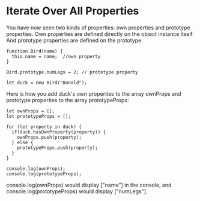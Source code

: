 # Iterate Over All Properties

You have now seen two kinds of properties: own properties and prototype properties. Own properties are defined directly on the object instance itself. And prototype properties are defined on the prototype.

```
function Bird(name) {
  this.name = name;  //own property
}

Bird.prototype.numLegs = 2; // prototype property

let duck = new Bird("Donald");
```

Here is how you add duck's own properties to the array ownProps and prototype properties to the array prototypeProps:

```
let ownProps = [];
let prototypeProps = [];

for (let property in duck) {
  if(duck.hasOwnProperty(property)) {
    ownProps.push(property);
  } else {
    prototypeProps.push(property);
  }
}

console.log(ownProps);
console.log(prototypeProps);
```

console.log(ownProps) would display ["name"] in the console, and console.log(prototypeProps) would display ["numLegs"].
